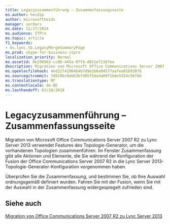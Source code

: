```yaml
---
title: Legacyzusammenführung – Zusammenfassungsseite
ms.author: heidip
author: microsoftheidi
manager: serdars
ms.date: 11/17/2014
ms.audience: ITPro
ms.topic: article
f1_keywords:
- ms.lync.tb.LegacyMergeSummaryPage
ms.prod: skype-for-business-itpro
localization_priority: Normal
ms.assetid: 0e298963-cc86-445a-87f4-d611ef2167ee
description: Migration von Microsoft Office Communications Server 2007 R2 zu Lync Server 2013 verwendet Features des Topologie-Generator, um die vorhandenen Topologien zusammenführen. Im Fenster Zusammenfassung gibt alle Aktionen und Elemente, die Sie während der Konfiguration der Fusion der Office Communications Server 2007 R2 in die Lync Server 2013-Topologie-Generator-Konfiguration vorgenommen haben.
ms.openlocfilehash: 4ed22741904b4b7d9e1b6e04577aafea01b93076
ms.sourcegitcommit: 7d819bc9eb63bfd85f5dada09f1b8e5354c56f6b
ms.translationtype: MT
ms.contentlocale: de-DE
ms.lasthandoff: 03/28/2018
---
```

# <a name="legacy-merge-summary-page"></a>Legacyzusammenführung – Zusammenfassungsseite
 
Migration von Microsoft Office Communications Server 2007 R2 zu Lync Server 2013 verwendet Features des Topologie-Generator, um die vorhandenen Topologien zusammenführen. Im Fenster Zusammenfassung gibt alle Aktionen und Elemente, die Sie während der Konfiguration der Fusion der Office Communications Server 2007 R2 in die Lync Server 2013-Topologie-Generator-Konfiguration vorgenommen haben.
  
Überprüfen Sie die Zusammenfassung, und bestimmen Sie, ob Ihre Auswahl ordnungsgemäß definiert wurden. Fahren Sie mit der Fusion, wenn Sie mit der Auswahl in der Zusammenfassung widergespiegelt zufrieden sind.
  
## <a name="see-also"></a>Siehe auch

#### 

[Migration von Office Communications Server 2007 R2 zu Lync Server 2013](http://technet.microsoft.com/library/f3fa4f5f-e9a2-4fb7-a12d-20f04173e697.aspx)

